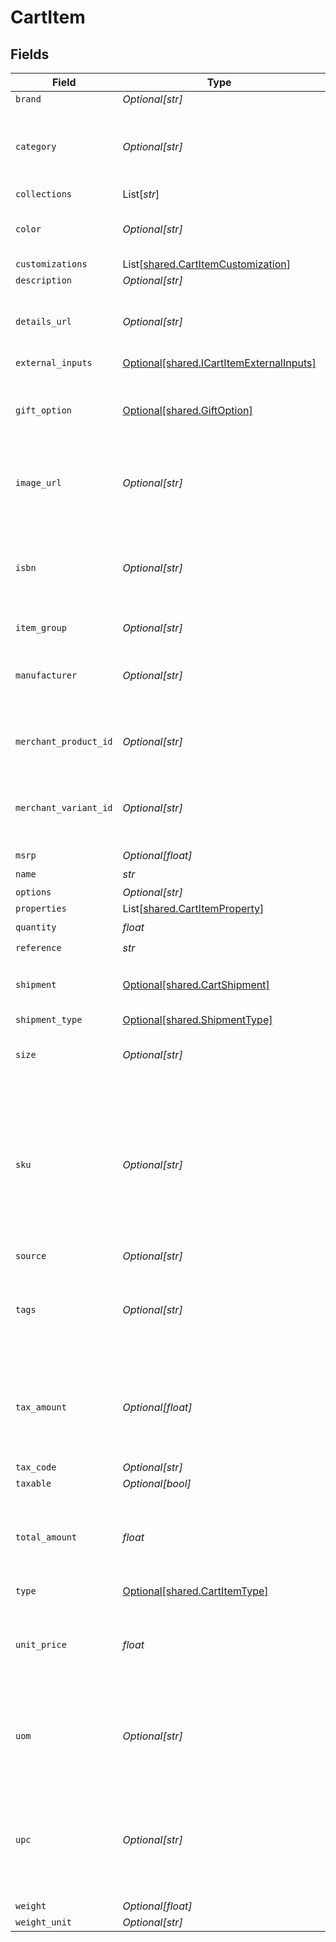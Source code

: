 # CartItem


## Fields

| Field                                                                                                                             | Type                                                                                                                              | Required                                                                                                                          | Description                                                                                                                       | Example                                                                                                                           |
| --------------------------------------------------------------------------------------------------------------------------------- | --------------------------------------------------------------------------------------------------------------------------------- | --------------------------------------------------------------------------------------------------------------------------------- | --------------------------------------------------------------------------------------------------------------------------------- | --------------------------------------------------------------------------------------------------------------------------------- |
| `brand`                                                                                                                           | *Optional[str]*                                                                                                                   | :heavy_minus_sign:                                                                                                                | N/A                                                                                                                               | Bolt                                                                                                                              |
| `category`                                                                                                                        | *Optional[str]*                                                                                                                   | :heavy_minus_sign:                                                                                                                | Used to define a product category associated with the item.                                                                       | bags                                                                                                                              |
| `collections`                                                                                                                     | List[*str*]                                                                                                                       | :heavy_minus_sign:                                                                                                                | N/A                                                                                                                               |                                                                                                                                   |
| `color`                                                                                                                           | *Optional[str]*                                                                                                                   | :heavy_minus_sign:                                                                                                                | Used to define the color of the item.                                                                                             | Bolt Blue                                                                                                                         |
| `customizations`                                                                                                                  | List[[shared.CartItemCustomization](../../models/shared/cartitemcustomization.md)]                                                | :heavy_minus_sign:                                                                                                                | N/A                                                                                                                               |                                                                                                                                   |
| `description`                                                                                                                     | *Optional[str]*                                                                                                                   | :heavy_minus_sign:                                                                                                                | N/A                                                                                                                               | Large tote with Bolt logo.                                                                                                        |
| `details_url`                                                                                                                     | *Optional[str]*                                                                                                                   | :heavy_minus_sign:                                                                                                                | Used to provide a link to the item's product page.                                                                                | https://boltswagstore.com/products/123456                                                                                         |
| `external_inputs`                                                                                                                 | [Optional[shared.ICartItemExternalInputs]](../../models/shared/icartitemexternalinputs.md)                                        | :heavy_minus_sign:                                                                                                                | N/A                                                                                                                               |                                                                                                                                   |
| `gift_option`                                                                                                                     | [Optional[shared.GiftOption]](../../models/shared/giftoption.md)                                                                  | :heavy_minus_sign:                                                                                                                | Contains the gift option settings for wrapping and custom messages.                                                               |                                                                                                                                   |
| `image_url`                                                                                                                       | *Optional[str]*                                                                                                                   | :heavy_minus_sign:                                                                                                                | Used to provide a link to the image associated with the item.                                                                     | https://boltswagstore.com/products/123456/images/1.png                                                                            |
| `isbn`                                                                                                                            | *Optional[str]*                                                                                                                   | :heavy_minus_sign:                                                                                                                | Used to define the International Standard Book Number associated with the book.                                                   | 9780091347314                                                                                                                     |
| `item_group`                                                                                                                      | *Optional[str]*                                                                                                                   | :heavy_minus_sign:                                                                                                                | N/A                                                                                                                               |                                                                                                                                   |
| `manufacturer`                                                                                                                    | *Optional[str]*                                                                                                                   | :heavy_minus_sign:                                                                                                                | Used to define the organization that manufactured the item.                                                                       | Bolt Textiles USA                                                                                                                 |
| `merchant_product_id`                                                                                                             | *Optional[str]*                                                                                                                   | :heavy_minus_sign:                                                                                                                | The merchant's unique ID for the product.                                                                                         | 881                                                                                                                               |
| `merchant_variant_id`                                                                                                             | *Optional[str]*                                                                                                                   | :heavy_minus_sign:                                                                                                                | A merchant's unique ID for a given product's specific variant.                                                                    | 888                                                                                                                               |
| `msrp`                                                                                                                            | *Optional[float]*                                                                                                                 | :heavy_minus_sign:                                                                                                                | N/A                                                                                                                               |                                                                                                                                   |
| `name`                                                                                                                            | *str*                                                                                                                             | :heavy_check_mark:                                                                                                                | N/A                                                                                                                               | Bolt Swag Bag                                                                                                                     |
| `options`                                                                                                                         | *Optional[str]*                                                                                                                   | :heavy_minus_sign:                                                                                                                | N/A                                                                                                                               | Special Edition                                                                                                                   |
| `properties`                                                                                                                      | List[[shared.CartItemProperty](../../models/shared/cartitemproperty.md)]                                                          | :heavy_minus_sign:                                                                                                                | N/A                                                                                                                               |                                                                                                                                   |
| `quantity`                                                                                                                        | *float*                                                                                                                           | :heavy_check_mark:                                                                                                                | N/A                                                                                                                               | 1                                                                                                                                 |
| `reference`                                                                                                                       | *str*                                                                                                                             | :heavy_check_mark:                                                                                                                | N/A                                                                                                                               | item_100                                                                                                                          |
| `shipment`                                                                                                                        | [Optional[shared.CartShipment]](../../models/shared/cartshipment.md)                                                              | :heavy_minus_sign:                                                                                                                | A cart that is being prepared for shipment                                                                                        |                                                                                                                                   |
| `shipment_type`                                                                                                                   | [Optional[shared.ShipmentType]](../../models/shared/shipmenttype.md)                                                              | :heavy_minus_sign:                                                                                                                | N/A                                                                                                                               |                                                                                                                                   |
| `size`                                                                                                                            | *Optional[str]*                                                                                                                   | :heavy_minus_sign:                                                                                                                | Used to define the size of the item.                                                                                              | Large                                                                                                                             |
| `sku`                                                                                                                             | *Optional[str]*                                                                                                                   | :heavy_minus_sign:                                                                                                                | Used to define the alpha-numberic Stock Keeping Unit associated with the item as it is mapped to your internal product catalogue. | BOLT-SKU_100                                                                                                                      |
| `source`                                                                                                                          | *Optional[str]*                                                                                                                   | :heavy_minus_sign:                                                                                                                | N/A                                                                                                                               |                                                                                                                                   |
| `tags`                                                                                                                            | *Optional[str]*                                                                                                                   | :heavy_minus_sign:                                                                                                                | Used to define a comma-separated list of tags associated with the item.                                                           | tote, blue, linen, eco-friendly                                                                                                   |
| `tax_amount`                                                                                                                      | *Optional[float]*                                                                                                                 | :heavy_minus_sign:                                                                                                                | The tax amount for the item; this value should scale with the quantity of units selected.                                         | 0                                                                                                                                 |
| `tax_code`                                                                                                                        | *Optional[str]*                                                                                                                   | :heavy_minus_sign:                                                                                                                | N/A                                                                                                                               |                                                                                                                                   |
| `taxable`                                                                                                                         | *Optional[bool]*                                                                                                                  | :heavy_minus_sign:                                                                                                                | N/A                                                                                                                               |                                                                                                                                   |
| `total_amount`                                                                                                                    | *float*                                                                                                                           | :heavy_check_mark:                                                                                                                | The total amount, in cents, of the item including its taxes if applicable.                                                        | 1000                                                                                                                              |
| `type`                                                                                                                            | [Optional[shared.CartItemType]](../../models/shared/cartitemtype.md)                                                              | :heavy_minus_sign:                                                                                                                | N/A                                                                                                                               |                                                                                                                                   |
| `unit_price`                                                                                                                      | *float*                                                                                                                           | :heavy_check_mark:                                                                                                                | The price of one unit of the item; for example, the price of one pack of socks.                                                   | 1000                                                                                                                              |
| `uom`                                                                                                                             | *Optional[str]*                                                                                                                   | :heavy_minus_sign:                                                                                                                | Used to define the unit of measure used to describe the item.                                                                     | inches                                                                                                                            |
| `upc`                                                                                                                             | *Optional[str]*                                                                                                                   | :heavy_minus_sign:                                                                                                                | Used to define the 12-digit Universal Product Code (a barcode) associated with the item worldwide.                                | 825764603119                                                                                                                      |
| `weight`                                                                                                                          | *Optional[float]*                                                                                                                 | :heavy_minus_sign:                                                                                                                | N/A                                                                                                                               | 10                                                                                                                                |
| `weight_unit`                                                                                                                     | *Optional[str]*                                                                                                                   | :heavy_minus_sign:                                                                                                                | N/A                                                                                                                               | pounds                                                                                                                            |